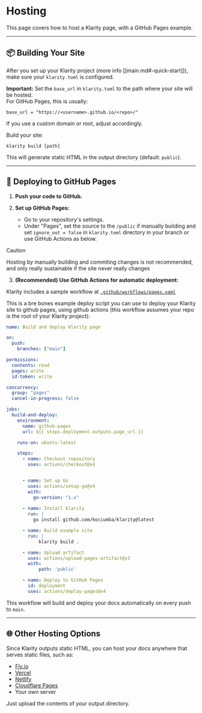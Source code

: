 # Hosting

This page covers how to host a Klarity page, with a GitHub Pages example.

---

## 📦 Building Your Site

After you set up your Klarity project (more info [[main.md#-quick-start]]), make sure your `klarity.toml` is configured.

**Important:** Set the `base_url` in `klarity.toml` to the path where your site will be hosted.  
For GitHub Pages, this is usually:

```
base_url = "https://<username>.github.io/<repo>/"
```

If you use a custom domain or root, adjust accordingly.

Build your site:

```shell
klarity build [path]
```

This will generate static HTML in the output directory (default: `public`).

---

## 🚀 Deploying to GitHub Pages

1. **Push your code to GitHub.**

2. **Set up GitHub Pages:**
   - Go to your repository's settings.
   - Under "Pages", set the source to the `/public` if manually building and set `ignore_out = false` in `klarity.toml` directory in your branch or use GitHub Actions as below.
> [!CAUTION]
> Hosting by manually building and commiting changes is not recommended, and only really sustainable if the site never really changes 

3. **(Recommended) Use GitHub Actions for automatic deployment:**

Klarity includes a sample workflow at [`.github/workflows/pages.yaml`](https://github.com/kociumba/klarity/blob/main/.github/workflows/pages.yaml)

This is a bre bones example deploy script you can use to deploy your Klarity site to github pages, using github actions (this workflow assumes your repo is the root of your Klarity project):
```yaml
name: Build and deploy Klarity page

on:
  push:
    branches: ["main"]

permissions:
  contents: read
  pages: write
  id-token: write

concurrency:
  group: "pages"
  cancel-in-progress: false

jobs:
  build-and-deploy:
    environment:
      name: github-pages
      url: ${{ steps.deployment.outputs.page_url }}

    runs-on: ubuntu-latest

    steps:
      - name: Checkout repository
        uses: actions/checkout@v4


      - name: Set up Go
        uses: actions/setup-go@v4
        with:
          go-version: "1.x"
        
      - name: Install klarity
        run: | 
          go install github.com/kociumba/klarity@latest

      - name: Build example site
        run: |
            klarity build .

      - name: Upload artifact
        uses: actions/upload-pages-artifact@v3
        with:
            path: 'public'

      - name: Deploy to GitHub Pages
        id: deployment
        uses: actions/deploy-pages@v4
```

This workflow will build and deploy your docs automatically on every push to `main`.

---

## 🌐 Other Hosting Options

Since Klarity outputs static HTML, you can host your docs anywhere that serves static files, such as:
- [Fly.io](https://fly.io/)
- [Vercel](https://vercel.com/)
- [Netlify](https://www.netlify.com/)
- [Cloudflare Pages](https://www.cloudflare.com/)
- Your own server

Just upload the contents of your output directory.